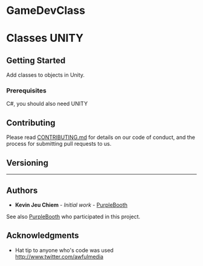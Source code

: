 # GameDevClass
# Classes UNITY


## Getting Started

Add classes to objects in Unity.

### Prerequisites

C#, you should also need UNITY


## Contributing

Please read [CONTRIBUTING.md](https://gist.github.com/PurpleBooth/b24679402957c63ec426) for details on our code of conduct, and the process for submitting pull requests to us.

## Versioning

---

## Authors

* **Kevin Jeu Chiem** - *Initial work* - [PurpleBooth](https://github.com/kevinjchi)

See also [PurpleBooth](https://github.com/kaijc) who participated in this project.

## Acknowledgments

* Hat tip to anyone who's code was used
http://www.twitter.com/awfulmedia
